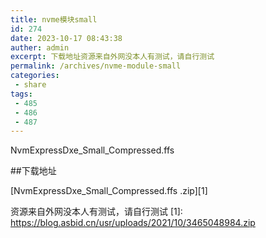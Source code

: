 ```yaml
---
title: nvme模块small
id: 274
date: 2023-10-17 08:43:38
auther: admin
excerpt: 下载地址资源来自外网没本人有测试，请自行测试
permalink: /archives/nvme-module-small
categories:
 - share
tags: 
 - 485
 - 486
 - 487
---
```


NvmExpressDxe_Small_Compressed.ffs 

##下载地址

[NvmExpressDxe_Small_Compressed.ffs .zip][1]

资源来自外网没本人有测试，请自行测试
  [1]: https://blog.asbid.cn/usr/uploads/2021/10/3465048984.zip